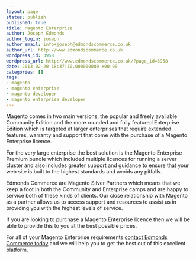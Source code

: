 ```yaml
---
layout: page
status: publish
published: true
title: Magento Enterprise
author: Joseph Edmonds
author_login: joseph
author_email: info+joseph@edmondscommerce.co.uk
author_url: http://www.edmondscommerce.co.uk
wordpress_id: 3958
wordpress_url: http://www.edmondscommerce.co.uk/?page_id=3958
date: 2013-02-20 18:37:10.000000000 +00:00
categories: []
tags:
- magento
- magento enterprise
- magento developer
- magento enterprise developer
---
```

Magento comes in two main versions, the popular and freely available Community Edition and the more rounded and fully featured Enterprise Edition which is targeted at larger enterprises that require extended features, warranty and support that come with the purchase of a Magento Enterprise licence. 

For the very large enterprise the best solution is the Magento Enterprise Premium bundle which included multiple licences for running a server cluster and also includes greater support and guidance to ensure that your web site is built to the highest standards and avoids any pitfalls.

Edmonds Commerce are Magento Silver Partners which means that we keep a foot in both the Community and Enterprise camps and are happy to service both of these kinds of clients. Our close relationship with Magento as a partner allows us to access support and resources to assist us in providing you with the highest levels of service.

If you are looking to purchase a Magento Enterprise licence then we will be able to provide this to you at the best possible prices.

For all of your Magento Enterprise requirements <a href="/contact-us">contact Edmonds Commerce today</a> and we will help you to get the best out of this excellent platform.
